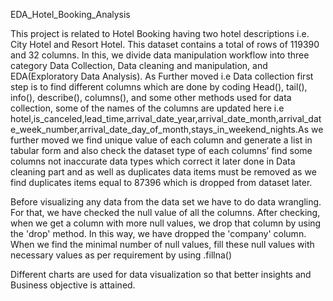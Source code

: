 EDA_Hotel_Booking_Analysis

This project is related to Hotel Booking having two hotel descriptions i.e. City Hotel and Resort Hotel. This dataset contains a total of rows of 119390 and 32 columns. In this, we divide data manipulation workflow into three category Data Collection, Data cleaning and manipulation, and EDA(Exploratory Data Analysis). As Further moved i.e Data collection first step is to find different columns which are done by coding Head(), tail(), info(), describe(), columns(), and some other methods used for data collection, some of the names of the columns are updated here i.e hotel,is_canceled,lead_time,arrival_date_year,arrival_date_month,arrival_date_week_number,arrival_date_day_of_month,stays_in_weekend_nights.As we further moved we find unique value of each column and generate a list in tabular form and also check the dataset type of each columns’ find some columns not inaccurate data types which correct it later done in Data cleaning part and as well as duplicates data items must be removed as we find duplicates items equal to 87396 which is dropped from dataset later.

Before visualizing any data from the data set we have to do data wrangling. For that, we have checked the null value of all the columns. After checking, when we get a column with more null values, we drop that column by using the 'drop' method. In this way, we have dropped the 'company' column. When we find the minimal number of null values, fill these null values with necessary values as per requirement by using .fillna()

Different charts are used for data visualization so that better insights and Business objective is attained. 

 

